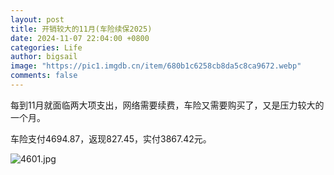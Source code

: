 ```yaml
---
layout: post
title: 开销较大的11月(车险续保2025)
date: 2024-11-07 22:04:00 +0800
categories: Life
author: bigsail
image: "https://pic1.imgdb.cn/item/680b1c6258cb8da5c8ca9672.webp"
comments: false
---
```

每到11月就面临两大项支出，网络需要续费，车险又需要购买了，又是压力较大的一个月。

车险支付4694.87，返现827.45，实付3867.42元。

<!--![](https://ucarecdn.com/047fa4ef-8f71-4aae-8172-327c5db762ee/4601.webp)-->
![4601.jpg](https://img.ksmoe.eu.org/v2/d8W7jDc.jpeg)
